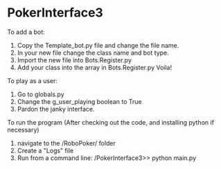 # PokerInterface3
To add a bot:

  1. Copy the Template_bot.py file and change the file name.
  2. In your new file change the class name and bot type.
  3. Import the new file into Bots.Register.py
  4. Add your class into the array in Bots.Register.py
  Voila!
  
To play as a user:

  1. Go to globals.py
  2. Change the g_user_playing boolean to True
  3. Pardon the janky interface.

To run the program  (After checking out the code, and installing python if necessary)
  1. navigate to the /RoboPoker/ folder
  2. Create a "Logs" file
  3. Run from a command line:
    /PokerInterface3>> python main.py
